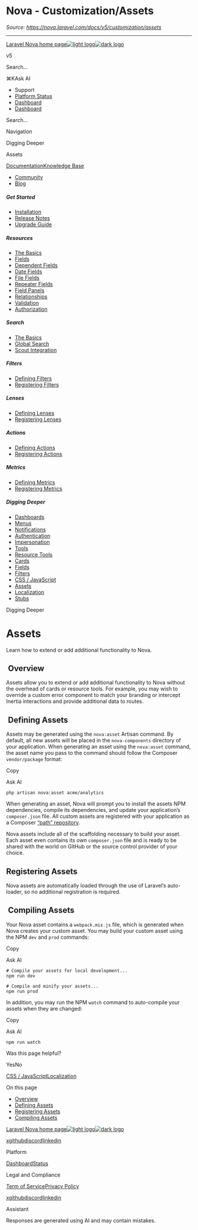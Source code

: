 # Nova - Customization/Assets

*Source: https://nova.laravel.com/docs/v5/customization/assets*

---

[Laravel Nova home page![light logo](https://mintlify.s3.us-west-1.amazonaws.com/nova-laravel/logo/light.svg)![dark logo](https://mintlify.s3.us-west-1.amazonaws.com/nova-laravel/logo/dark.svg)](https://nova.laravel.com)

v5

Search...

⌘KAsk AI

- Support
- [Platform Status](https://status.laravel.com/)
- [Dashboard](https://nova.laravel.com)
- [Dashboard](https://nova.laravel.com)

Search...

Navigation

Digging Deeper

Assets

[Documentation](/docs/v5/installation)[Knowledge Base](/docs/kb/support)

- [Community](https://discord.com/invite/laravel)
- [Blog](https://blog.laravel.com/nova)

##### Get Started

- [Installation](/docs/v5/installation)
- [Release Notes](/docs/v5/releases)
- [Upgrade Guide](/docs/v5/upgrade)

##### Resources

- [The Basics](/docs/v5/resources/the-basics)
- [Fields](/docs/v5/resources/fields)
- [Dependent Fields](/docs/v5/resources/dependent-fields)
- [Date Fields](/docs/v5/resources/date-fields)
- [File Fields](/docs/v5/resources/file-fields)
- [Repeater Fields](/docs/v5/resources/repeater-fields)
- [Field Panels](/docs/v5/resources/panels)
- [Relationships](/docs/v5/resources/relationships)
- [Validation](/docs/v5/resources/validation)
- [Authorization](/docs/v5/resources/authorization)

##### Search

- [The Basics](/docs/v5/search/the-basics)
- [Global Search](/docs/v5/search/global-search)
- [Scout Integration](/docs/v5/search/scout-integration)

##### Filters

- [Defining Filters](/docs/v5/filters/defining-filters)
- [Registering Filters](/docs/v5/filters/registering-filters)

##### Lenses

- [Defining Lenses](/docs/v5/lenses/defining-lenses)
- [Registering Lenses](/docs/v5/lenses/registering-lenses)

##### Actions

- [Defining Actions](/docs/v5/actions/defining-actions)
- [Registering Actions](/docs/v5/actions/registering-actions)

##### Metrics

- [Defining Metrics](/docs/v5/metrics/defining-metrics)
- [Registering Metrics](/docs/v5/metrics/registering-metrics)

##### Digging Deeper

- [Dashboards](/docs/v5/customization/dashboards)
- [Menus](/docs/v5/customization/menus)
- [Notifications](/docs/v5/customization/notifications)
- [Authentication](/docs/v5/customization/authentication)
- [Impersonation](/docs/v5/customization/impersonation)
- [Tools](/docs/v5/customization/tools)
- [Resource Tools](/docs/v5/customization/resource-tools)
- [Cards](/docs/v5/customization/cards)
- [Fields](/docs/v5/customization/fields)
- [Filters](/docs/v5/customization/filters)
- [CSS / JavaScript](/docs/v5/customization/frontend)
- [Assets](/docs/v5/customization/assets)
- [Localization](/docs/v5/customization/localization)
- [Stubs](/docs/v5/customization/stubs)

Digging Deeper

# Assets

Learn how to extend or add additional functionality to Nova.

## [​](#overview) Overview

Assets allow you to extend or add additional functionality to Nova without the overhead of cards or resource tools. For example, you may wish to override a custom error component to match your branding or intercept Inertia interactions and provide additional data to routes.

## [​](#defining-assets) Defining Assets

Assets may be generated using the `nova:asset` Artisan command. By default, all new assets will be placed in the `nova-components` directory of your application. When generating an asset using the `nova:asset` command, the asset name you pass to the command should follow the Composer `vendor/package` format:

Copy

Ask AI

```
php artisan nova:asset acme/analytics

```

When generating an asset, Nova will prompt you to install the assets NPM dependencies, compile its dependencies, and update your application’s `composer.json` file. All custom assets are registered with your application as a Composer [“path” repository](https://getcomposer.org/doc/05-repositories#path).

Nova assets include all of the scaffolding necessary to build your asset. Each asset even contains its own `composer.json` file and is ready to be shared with the world on GitHub or the source control provider of your choice.

## [​](#registering-assets) Registering Assets

Nova assets are automatically loaded through the use of Laravel’s auto-loader, so no additional registration is required.

## [​](#compiling-assets) Compiling Assets

Your Nova asset contains a `webpack.mix.js` file, which is generated when Nova creates your custom asset. You may build your custom asset using the NPM `dev` and `prod` commands:

Copy

Ask AI

```
# Compile your assets for local development...
npm run dev

# Compile and minify your assets...
npm run prod

```

In addition, you may run the NPM `watch` command to auto-compile your assets when they are changed:

Copy

Ask AI

```
npm run watch

```

Was this page helpful?

YesNo

[CSS / JavaScript](/docs/v5/customization/frontend)[Localization](/docs/v5/customization/localization)

On this page

- [Overview](#overview)
- [Defining Assets](#defining-assets)
- [Registering Assets](#registering-assets)
- [Compiling Assets](#compiling-assets)

[Laravel Nova home page![light logo](https://mintlify.s3.us-west-1.amazonaws.com/nova-laravel/logo/light.svg)![dark logo](https://mintlify.s3.us-west-1.amazonaws.com/nova-laravel/logo/dark.svg)](https://nova.laravel.com)

[x](https://x.com/laravelphp)[github](https://github.com/laravel)[discord](https://discord.com/invite/laravel)[linkedin](https://linkedin.com/company/laravel)

Platform

[Dashboard](https://nova.laravel.com/)[Status](https://status.laravel.com/)

Legal and Compliance

[Term of Service](https://nova.laravel.com/terms)[Privacy Policy](https://nova.laravel.com/privacy)

[x](https://x.com/laravelphp)[github](https://github.com/laravel)[discord](https://discord.com/invite/laravel)[linkedin](https://linkedin.com/company/laravel)

Assistant

Responses are generated using AI and may contain mistakes.